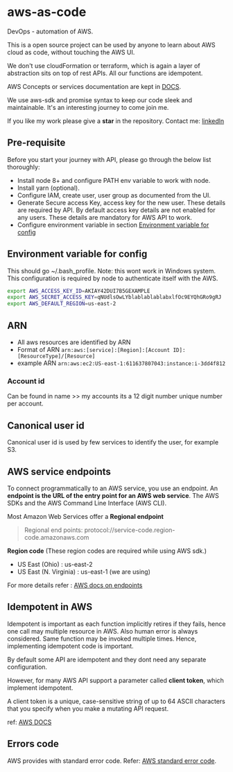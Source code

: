 # aws-as-code

DevOps - automation of AWS.

This is a open source project can be used by anyone to learn about AWS cloud as code, without touching the AWS UI.

We don't use cloudFormation or terraform, which is again a layer of abstraction sits on top of rest APIs. All our functions are idempotent.

AWS Concepts or services documentation are kept in [DOCS](https://github.com/iAbhishek91/aws-as-code/tree/master/docs).

We use aws-sdk and promise syntax to keep our code sleek and maintainable. It's an interesting journey to come join me.

If you like my work please give a **star** in the repository. Contact me: [linkedln](https://www.linkedin.com/in/abhishek-das-b2248665/)

## Pre-requisite

Before you start your journey with API, please go through the below list thoroughly:

- Install node 8+ and configure PATH env variable to work with node.
- Install yarn (optional).
- Configure IAM, create user, user group as documented from the UI.
- Generate Secure access Key, access key for the new user. These details are required by API. By default access key details are not enabled for any users. These details are mandatory for AWS API to work.
- Configure environment variable in section [Environment variable for config](#Environment_variable_for_config)

## Environment variable for config

This should go ~/.bash_profile. Note: this wont work in Windows system.
This configuration is required by node to authenticate itself with the AWS.

```sh
export AWS_ACCESS_KEY_ID=AKIAY42DUI7B5GEXAMPLE
export AWS_SECRET_ACCESS_KEY=qNUdlsOwLYblablablablabxlfOc9EYQhGRo9gRJ
export AWS_DEFAULT_REGION=us-east-2
```

## ARN

- All aws resources are identified by ARN
- Format of ARN `arn:aws:[service]:[Region]:[Account ID]:[ResourceType]/[Resource]`
- example ARN `arn:aws:ec2:US-east-1:611637807043:instance:i-3dd4f812`

### Account id

Can be found in name >> my accounts its a 12 digit number unique number per account.

## Canonical user id

Canonical user id is used by few services to identify the user, for example S3.

## AWS service endpoints

To connect programmatically to an AWS service, you use an endpoint. An **endpoint is the URL of the entry point for an AWS web service**. The AWS SDKs and the AWS Command Line Interface (AWS CLI).

Most Amazon Web Services offer a **Regional endpoint**

> Regional end points: protocol://service-code.region-code.amazonaws.com

**Region code** (These region codes are required while using AWS sdk.)

- US East (Ohio) : us-east-2
- US East (N. Virginia) : us-east-1 (we are using)

For more details refer : [AWS docs on endpoints](https://docs.aws.amazon.com/general/latest/gr/rande.html)

## Idempotent in AWS

Idempotent is important as each function implicitly retires if they fails, hence one call may multiple resource in AWS. Also human error is always considered. Same function may be invoked multiple times. Hence, implementing idempotent code is important.

By default some API are idempotent and they dont need any separate configuration.

However, for many AWS API support a parameter called **client token**, which implement idempotent.

A client token is a unique, case-sensitive string of up to 64 ASCII characters that you specify when you make a mutating API request.

ref: [AWS DOCS](https://docs.aws.amazon.com/AWSEC2/latest/APIReference/Run_Instance_Idempotency.html)

## Errors code

AWS provides with standard error code. Refer: [AWS standard error code](https://docs.aws.amazon.com/AWSEC2/latest/APIReference/errors-overview.html).
